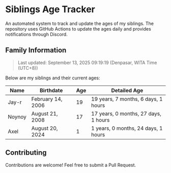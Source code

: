 # Siblings Age Tracker

An automated system to track and update the ages of my siblings. The repository uses GitHub Actions to update the ages daily and provides notifications through Discord.

## Family Information

> Last updated: September 13, 2025 09:19:19 (Denpasar, WITA Time (UTC+8))

Below are my siblings and their current ages:

| Name | Birthdate | Age | Detailed Age |
|------|-----------|-----|-------------|
| Jay-r | February 14, 2006 | 19 | 19 years, 7 months, 6 days, 1 hours |
| Noynoy | August 21, 2008 | 17 | 17 years, 0 months, 27 days, 1 hours |
| Axel | August 20, 2024 | 1 | 1 years, 0 months, 24 days, 1 hours |

## Contributing

Contributions are welcome! Feel free to submit a Pull Request.